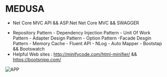 # MEDUSA

* Net Core MVC API && ASP.Net Net Core MVC && SWAGGER</br>
- Repository Pattern - Dependency Injection Pattern - Unit Of Work Pattern - Adapter Design Pattern - Option Pattern -Facade Desgin Pattern - Memory Cache - Fluent API - NLog - Auto Mapper - Bootstap && Bootswatch 
- Helpful Web sites : http://minifycode.com/html-minifier/ && https://bootsnipp.com/

![APP](https://github.com/NisanurBulut/Medusa/blob/master/Trailer.gif)
